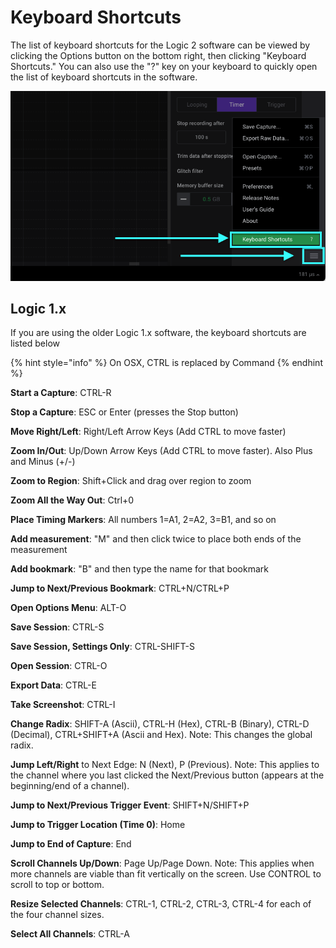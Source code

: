 # Keyboard Shortcuts

The list of keyboard shortcuts for the Logic 2 software can be viewed by clicking the Options button on the bottom right, then clicking "Keyboard Shortcuts." You can also use the "?" key on your keyboard to quickly open the list of keyboard shortcuts in the software.

![Viewing Keyboard Shortcuts in Logic 2](<../../.gitbook/assets/Keyboard shortcuts menu item.png>)



## Logic 1.x

If you are using the older Logic 1.x software, the keyboard shortcuts are listed below

{% hint style="info" %}
On OSX, CTRL is replaced by Command
{% endhint %}

**Start a Capture**: CTRL-R

**Stop a Capture**: ESC or Enter (presses the Stop button)

**Move Right/Left**: Right/Left Arrow Keys (Add CTRL to move faster)

**Zoom In/Out**: Up/Down Arrow Keys (Add CTRL to move faster). Also Plus and Minus (+/-)

**Zoom to Region**: Shift+Click and drag over region to zoom

**Zoom All the Way Out**: Ctrl+0

**Place Timing Markers**: All numbers 1=A1, 2=A2, 3=B1, and so on

**Add measurement**: "M" and then click twice to place both ends of the measurement

**Add bookmark**: "B" and then type the name for that bookmark

**Jump to Next/Previous Bookmark**: CTRL+N/CTRL+P

**Open Options Menu**: ALT-O

**Save Session**: CTRL-S

**Save Session, Settings Only**: CTRL-SHIFT-S

**Open Session**: CTRL-O

**Export Data**: CTRL-E

**Take Screenshot**: CTRL-I

**Change Radix**: SHIFT-A (Ascii), CTRL-H (Hex), CTRL-B (Binary), CTRL-D (Decimal), CTRL+SHIFT+A (Ascii and Hex). Note: This changes the global radix.

**Jump Left/Right** to Next Edge: N (Next), P (Previous). Note: This applies to the channel where you last clicked the Next/Previous button (appears at the beginning/end of a channel).

**Jump to Next/Previous Trigger Event**: SHIFT+N/SHIFT+P

**Jump to Trigger Location (Time 0)**: Home

**Jump to End of Capture**: End

**Scroll Channels Up/Down**: Page Up/Page Down. Note: This applies when more channels are viable than fit vertically on the screen. Use CONTROL to scroll to top or bottom.

**Resize Selected Channels**: CTRL-1, CTRL-2, CTRL-3, CTRL-4 for each of the four channel sizes.

**Select All Channels**: CTRL-A
